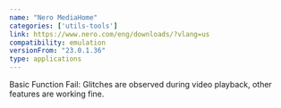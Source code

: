 ```yaml
---
name: "Nero MediaHome"
categories: ['utils-tools']
link: https://www.nero.com/eng/downloads/?vlang=us
compatibility: emulation
versionFrom: "23.0.1.36"
type: applications
---
```


Basic Function Fail: Glitches are observed during video playback, other features are working fine.